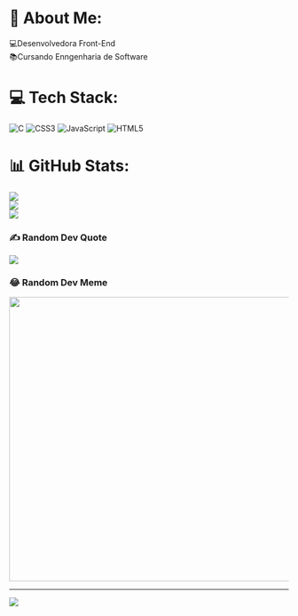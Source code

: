 # 💫 About Me:
💻Desenvolvedora Front-End<br>📚Cursando Enngenharia de Software


# 💻 Tech Stack:
![C](https://img.shields.io/badge/c-%2300599C.svg?style=for-the-badge&logo=c&logoColor=white) ![CSS3](https://img.shields.io/badge/css3-%231572B6.svg?style=for-the-badge&logo=css3&logoColor=white) ![JavaScript](https://img.shields.io/badge/javascript-%23323330.svg?style=for-the-badge&logo=javascript&logoColor=%23F7DF1E) ![HTML5](https://img.shields.io/badge/html5-%23E34F26.svg?style=for-the-badge&logo=html5&logoColor=white)
# 📊 GitHub Stats:
![](https://github-readme-stats.vercel.app/api?username=YasminFerreira0&theme=dark&hide_border=false&include_all_commits=false&count_private=false)<br/>
![](https://github-readme-streak-stats.herokuapp.com/?user=YasminFerreira0&theme=dark&hide_border=false)<br/>
![](https://github-readme-stats.vercel.app/api/top-langs/?username=YasminFerreira0&theme=dark&hide_border=false&include_all_commits=false&count_private=false&layout=compact)

### ✍️ Random Dev Quote
![](https://quotes-github-readme.vercel.app/api?type=horizontal&theme=merko)

### 😂 Random Dev Meme
<img src="https://random-memer.herokuapp.com/" width="512px"/>

---
[![](https://visitcount.itsvg.in/api?id=YasminFerreira0&icon=0&color=0)](https://visitcount.itsvg.in)

<!-- Proudly created with GPRM ( https://gprm.itsvg.in ) -->
